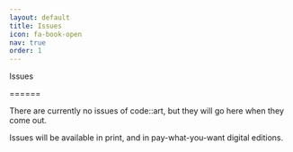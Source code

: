 ```yaml
---
layout: default
title: Issues
icon: fa-book-open
nav: true
order: 1
---
```


Issues
<p>======</p>
<p></p>
There are currently no issues of <span class="has-text-primary">code</span>::<span class="has-text-info">art</span>, but they will go here when they come out.

Issues will be available in print, and in pay-what-you-want digital editions.